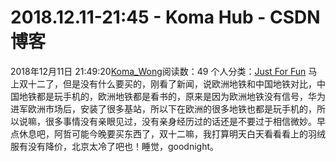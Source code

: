 # 2018.12.11-21:45 - Koma Hub - CSDN博客
2018年12月11日 21:49:20[Koma_Wong](https://me.csdn.net/Rong_Toa)阅读数：49
个人分类：[Just For Fun](https://blog.csdn.net/Rong_Toa/article/category/7589943)
马上双十二了，但是没有什么要买的，刚看了新闻，说欧洲地铁和中国地铁对比，中国地铁都是玩手机的，欧洲地铁都是看书的，原来是因为欧洲地铁没有信号，华为进军欧洲市场后，安装了很多基站，所以下在欧洲的很多地铁也都是玩手机的，所以说嘛，很多事情没有亲眼见过，没有亲身经历过的话还是不要过于相信微妙。早点休息吧，阿哲可能今晚要买东西了，双十二嘛，我打算明天白天看看看上的羽绒服有没有降价，北京太冷了吧也！睡觉，goodnight。

